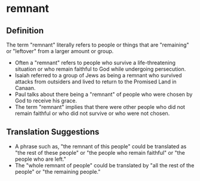 # remnant

## Definition

The term "remnant" literally refers to people or things that are "remaining" or "leftover" from a larger amount or group.

* Often a "remnant" refers to people who survive a life-threatening situation or who remain faithful to God while undergoing persecution.
* Isaiah referred to a group of Jews as being a remnant who survived attacks from outsiders and lived to return to the Promised Land in Canaan.
* Paul talks about there being a "remnant" of people who were chosen by God to receive his grace.
* The term "remnant" implies that there were other people who did not remain faithful or who did not survive or who were not chosen.


## Translation Suggestions



* A phrase such as, "the remnant of this people" could be translated as "the rest of these people" or "the people who remain faithful" or "the people who are left."
* The "whole remnant of people" could be translated by "all the rest of the people" or "the remaining people."